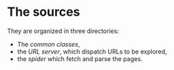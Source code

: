 # The sources

They are organized in three directories:
- The *common classes*,
- the *URL server*, which dispatch URLs to be explored,
- the *spider* which fetch and parse the pages.
